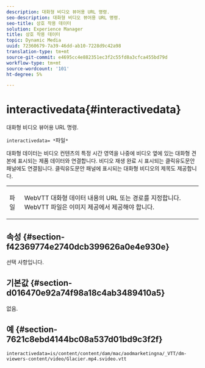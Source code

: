 ```yaml
---
description: 대화형 비디오 뷰어용 URL 명령.
seo-description: 대화형 비디오 뷰어용 URL 명령.
seo-title: 상호 작용 데이터
solution: Experience Manager
title: 상호 작용 데이터
topic: Dynamic Media
uuid: 72360679-7a39-46dd-ab10-7228d9c42a98
translation-type: tm+mt
source-git-commit: e4695cc4e882351ec3f2c55fd8a3cfca455bd79d
workflow-type: tm+mt
source-wordcount: '101'
ht-degree: 5%

---
```



# interactivedata{#interactivedata}

대화형 비디오 뷰어용 URL 명령.

`interactivedata= *`파일`*`

대화형 데이터는 비디오 컨텐츠의 특정 시간 영역을 나중에 비디오 옆에 있는 대화형 견본에 표시되는 제품 데이터와 연결합니다. 비디오 재생 완료 시 표시되는 클릭유도문안 패널에도 연결됩니다. 클릭유도문안 패널에 표시되는 대화형 비디오의 제목도 제공합니다.

<table id="table_C616483932C2482CA9794DDD7313FD7C"> 
 <tbody> 
  <tr> 
   <td colname="col1"> <p> <span class="codeph"> <span class="varname"> 파일</span> </span> </p> </td> 
   <td colname="col2"> <p> WebVTT 대화형 데이터 내용의 URL 또는 경로를 지정합니다. WebVTT 파일은 이미지 제공에서 제공해야 합니다. </p> </td> 
  </tr> 
 </tbody> 
</table>

## 속성 {#section-f42369774e2740dcb399626a0e4e930e}

선택 사항입니다.

## 기본값 {#section-d016470e92a74f98a18c4ab3489410a5}

없음.

## 예 {#section-7621c8ebd4144bc08a537d01bd9c3f2f}

```
interactivedata=is/content/content/dam/mac/aodmarketingna/_VTT/dm-viewers-content/video/Glacier.mp4.svideo.vtt
```

